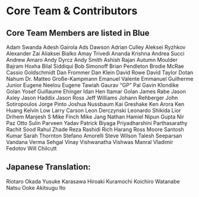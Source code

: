 # Core Team & Contributors

## Core Team Members are listed in Blue


Adam Swanda
Adesh Gairola
Ads Dawson
Adrian Culley
Aleksei Ryzhkov
Alexander Zai
Aliaksei Bialko
Amay Trivedi
Ananda Krishna
Andrea Succi
Andrew Amaro
Andy Dyrcz
Andy Smith
Ashish Rajan
Autumn Moulder
Bajram Hoxha
Bilal Siddiqui
Bob Simonoff
Brian Pendleton
Brodie McRae
Cassio Goldschmidt
Dan Frommer
Dan Klein
David Rowe
David Taylor
Dotan Nahum
Dr. Matteo Große-Kampmann
Emanuel Valente
Emmanuel Guilherme Junior
Eugene Neelou
Eugene Tawiah
Gaurav “GP” Pal
Gavin Klondike
Golan Yosef
Guillaume Ehinger
Idan Hen
Itamar Golan
James Rabe
Jason Axley
Jason Haddix
Jason Ross
Jeff Williams
Johann Rehberger
John Sotiropoulos
Jorge Pinto
Joshua Nussbaum
Kai Greshake
Ken Arora
Ken Huang
Kelvin Low
Larry Carson
Leon Derczynski
Leonardo Shikida
Lior Drihem
Manjesh S
Mike Finch
Mike Jang
Nathan Hamiel
Nipun Gupta
Nir Paz
Otto Sulin
Parveen Yadav
Patrick Biyaga
Priyadharshini Parthasarathy
Rachit Sood
Rahul Zhade
Reza Rashidi
Rich Harang
Ross Moore
Santosh Kumar
Sarah Thornton
Stefano Amorelli
Steve Wilson
Talesh Seeparsan
Vandana Verma Sehgal
Vinay Vishwanatha
Vishwas Manral
Vladimir Fedotov
Will Chilcutt

## Japanese Translation: 

Riotaro Okada
Yusuke Karasawa
Hiroaki Kuramochi
Koichiro Watanabe
Natsu Ooke
Akitsugu Ito

